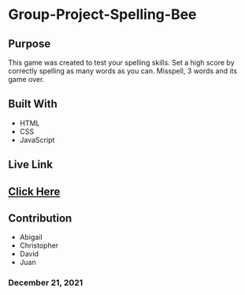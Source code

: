# Group-Project-Spelling-Bee

## Purpose
This game was created to test your spelling skills. Set a high score by correctly spelling as many words as you can. Misspell, 3 words and its game over.

## Built With
- HTML
- CSS
- JavaScript

## Live Link
## [Click Here](https://chriskurz098.github.io/Spelling-Bee/)
## Contribution
- Abigail
- Christopher
- David
- Juan

### December 21, 2021
